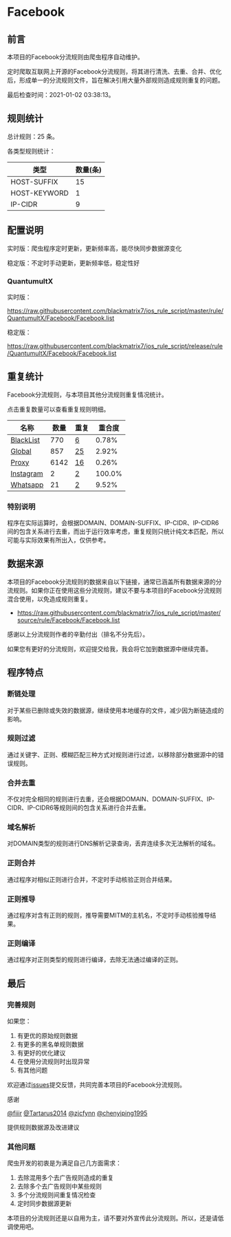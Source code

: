 # Facebook

## 前言

本项目的Facebook分流规则由爬虫程序自动维护。

定时爬取互联网上开源的Facebook分流规则，将其进行清洗、去重、合并、优化后，形成单一的分流规则文件，旨在解决引用大量外部规则造成规则重复的问题。



最后检查时间：2021-01-02 03:38:13。

## 规则统计

总计规则：25 条。

各类型规则统计：

| 类型 | 数量(条) |
| ---- | ---- |
| HOST-SUFFIX | 15 |
| HOST-KEYWORD | 1 |
| IP-CIDR | 9 |
## 配置说明

实时版：爬虫程序定时更新，更新频率高，能尽快同步数据源变化

稳定版：不定时手动更新，更新频率低，稳定性好

### QuantumultX 
实时版：

https://raw.githubusercontent.com/blackmatrix7/ios_rule_script/master/rule/QuantumultX/Facebook/Facebook.list

稳定版：

https://raw.githubusercontent.com/blackmatrix7/ios_rule_script/release/rule/QuantumultX/Facebook/Facebook.list

## 重复统计

Facebook分流规则，与本项目其他分流规则重复情况统计。

点击重复数量可以查看重复规则明细。

| 名称 | 数量 | 重复 | 重合度 |
| ---- | ---- | ---- | ------ |
|  [BlackList](https://github.com/blackmatrix7/ios_rule_script/tree/master/rule/QuantumultX/BlackList)    | 770   | [6](https://raw.githubusercontent.com/blackmatrix7/ios_rule_script/master/rule/QuantumultX/Facebook/Facebook_Repeat.list)   |   0.78% |
|  [Global](https://github.com/blackmatrix7/ios_rule_script/tree/master/rule/QuantumultX/Global)    | 857   | [25](https://raw.githubusercontent.com/blackmatrix7/ios_rule_script/master/rule/QuantumultX/Facebook/Facebook_Repeat.list)   |   2.92% |
|  [Proxy](https://github.com/blackmatrix7/ios_rule_script/tree/master/rule/QuantumultX/Proxy)    | 6142   | [16](https://raw.githubusercontent.com/blackmatrix7/ios_rule_script/master/rule/QuantumultX/Facebook/Facebook_Repeat.list)   |   0.26% |
|  [Instagram](https://github.com/blackmatrix7/ios_rule_script/tree/master/rule/QuantumultX/Instagram)    | 2   | [2](https://raw.githubusercontent.com/blackmatrix7/ios_rule_script/master/rule/QuantumultX/Facebook/Facebook_Repeat.list)   |   100.0% |
|  [Whatsapp](https://github.com/blackmatrix7/ios_rule_script/tree/master/rule/QuantumultX/Whatsapp)    | 21   | [2](https://raw.githubusercontent.com/blackmatrix7/ios_rule_script/master/rule/QuantumultX/Facebook/Facebook_Repeat.list)   |   9.52% |
### 特别说明
程序在实际运算时，会根据DOMAIN、DOMAIN-SUFFIX、IP-CIDR、IP-CIDR6间的包含关系进行去重，而出于运行效率考虑，重复规则只统计纯文本匹配，所以可能与实际效果有所出入，仅供参考。

## 数据来源

本项目的Facebook分流规则的数据来自以下链接，通常已涵盖所有数据来源的分流规则。如果你正在使用这些分流规则，建议不要与本项目的Facebook分流规则混合使用，以免造成规则重复。

- https://raw.githubusercontent.com/blackmatrix7/ios_rule_script/master/source/rule/Facebook/Facebook.list


感谢以上分流规则作者的辛勤付出（排名不分先后）。

如果您有更好的分流规则，欢迎提交给我，我会将它加到数据源中继续完善。

## 程序特点

### 断链处理

对于某些已删除或失效的数据源，继续使用本地缓存的文件，减少因为断链造成的影响。

### 规则过滤

通过关键字、正则、模糊匹配三种方式对规则进行过滤，以移除部分数据源中的错误规则。

### 合并去重

不仅对完全相同的规则进行去重，还会根据DOMAIN、DOMAIN-SUFFIX、IP-CIDR、IP-CIDR6等规则间的包含关系进行合并去重。

### 域名解析

对DOMAIN类型的规则进行DNS解析记录查询，丢弃连续多次无法解析的域名。

### 正则合并

通过程序对相似正则进行合并，不定时手动核验正则合并结果。

### 正则推导

通过程序对含有正则的规则，推导需要MITM的主机名，不定时手动核验推导结果。

### 正则编译

通过程序对正则类型的规则进行编译，去除无法通过编译的正则。

## 最后

### 完善规则

如果您：

1. 有更优的原始规则数据
2. 有更多的黑名单规则数据
3. 有更好的优化建议
4. 在使用分流规则时出现异常
5. 有其他问题

欢迎通过[issues](https://github.com/blackmatrix7/ios_rule_script/issues/new)提交反馈，共同完善本项目的Facebook分流规则。

感谢

[@fiiir](https://github.com/fiiir) [@Tartarus2014](https://github.com/Tartarus2014) [@zjcfynn](https://github.com/zjcfynn) [@chenyiping1995](https://github.com/chenyiping1995) 

提供规则数据源及改进建议

### 其他问题

爬虫开发的初衷是为满足自己几方面需求：

1. 去除混用多个去广告规则造成的重复
2. 去除多个去广告规则中某些规则
3. 多个分流规则间重复情况检查
4. 定时同步数据源更新

本项目的分流规则还是以自用为主，请不要对外宣传此分流规则。所以，还是请低调使用吧。
